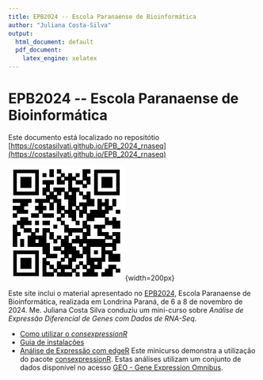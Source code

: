```yaml
---
title: EPB2024 -- Escola Paranaense de Bioinformática
author: "Juliana Costa-Silva"
output:
  html_document: default
  pdf_document: 
    latex_engine: xelatex
---
```

# EPB2024 -- Escola Paranaense de Bioinformática

Este documento está localizado no repositótio
[https://costasilvati.github.io/EPB_2024_rnaseq](https://costasilvati.github.io/EPB_2024_rnaseq)

![](man/figures/qrcode.png){width=200px}

Este site inclui o material apresentado no [EPB2024](https://www.even3.com.br/epbioinfo2024/), 
Escola Paranaense de Bioinformática, realizada em Londrina Paraná,
de 6 a 8 de novembro de 2024. Me. Juliana Costa Silva conduziu um mini-curso sobre 
*Análise de Expressão Diferencial de Genes com Dados de RNA-Seq*.

- [Como utilizar o *consexpressionR*][A]
- [Guia de instalações][B]
- [Análise de Expressão com edgeR][C]
Este minicurso demonstra a utilização do pacote 
[consexpressionR](https://github.com/costasilvati/consexpressionR/). 
Estas análises utilizam um conjunto de dados disponível no acesso
[GEO - Gene Expression Omnibus](https://www.ncbi.nlm.nih.gov/geo/query/acc.cgi?acc=GSE95077).


<!-- 
- [B. Using R to Understand Bioinformatic Results][B]
- [C. R / Bioconductor for Genomic Analysis][C]
-->
[A]: vignettes/a_talk.html
[B]: vignettes/b_install.html
[C]: vignettes/c_edger.html
<!-- 
[B]: articles/b_course_part_1.html
[C]: articles/c_course_part_2.html
-->
